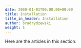 ```yaml
---
date: 2000-01-01T00:00:00+00:00
title: Installation
title_in_header: Installation
author: bradrydzewski
weight: 1
---
```


Here are the articles in this section:
